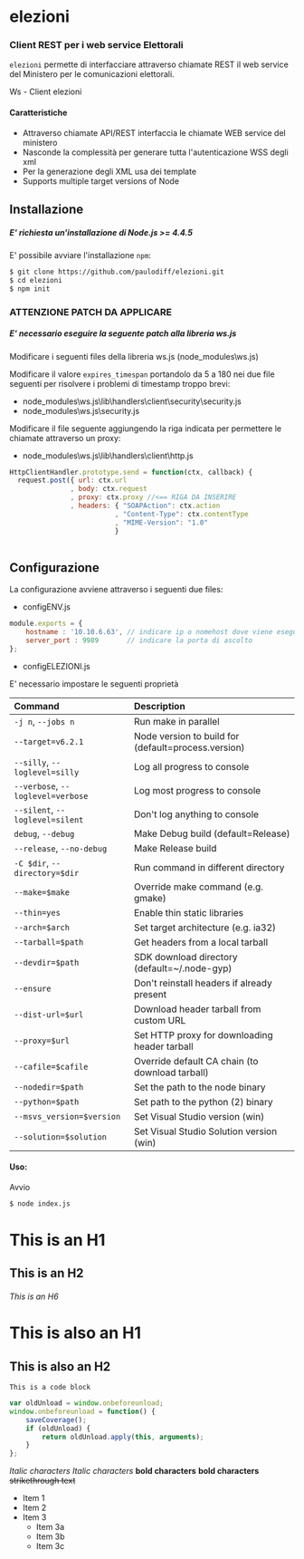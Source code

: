 # elezioni

### Client REST per i web service Elettorali
`elezioni` permette di interfacciare attraverso chiamate REST il web service del Ministero per le comunicazioni elettorali.

Ws - Client elezioni

#### Caratteristiche

 * Attraverso chiamate API/REST interfaccia le chiamate WEB service del ministero
 * Nasconde la complessità per generare tutta l'autenticazione WSS degli xml
 * Per la generazione degli XML usa dei template
 * Supports multiple target versions of Node

Installazione
-------------

##### E' richiesta un'installazione di Node.js >= 4.4.5

E' possibile avviare l'installazione  `npm`:

``` bash
$ git clone https://github.com/paulodiff/elezioni.git
$ cd elezioni
$ npm init
```

### ATTENZIONE PATCH DA APPLICARE
##### E' necessario eseguire la seguente patch alla libreria ws.js

Modificare i seguenti files della libreria ws.js (node_modules\ws.js)


Modificare il valore `expires_timespan` portandolo da 5 a 180 nei due file seguenti per risolvere i problemi di timestamp troppo brevi:

- node_modules\ws.js\lib\handlers\client\security\security.js
- node_modules\ws.js\security.js


Modificare il file seguente aggiungendo la riga indicata per permettere le chiamate attraverso un proxy:

- node_modules\ws.js\lib\handlers\client\http.js


``` javascript
HttpClientHandler.prototype.send = function(ctx, callback) {
  request.post({ url: ctx.url
               , body: ctx.request
	           , proxy: ctx.proxy //<== RIGA DA INSERIRE
               , headers: { "SOAPAction": ctx.action
                          , "Content-Type": ctx.contentType
                          , "MIME-Version": "1.0"
                          }
  

```


Configurazione
--------------

La configurazione avviene attraverso i seguenti due files:

- configENV.js

```javascript
module.exports = {
    hostname : '10.10.6.63', // indicare ip o nomehost dove viene eseguito il server 
    server_port : 9989       // indicare la porta di ascolto
};
```
- configELEZIONI.js

E' necessario impostare le seguenti proprietà

| **Command**                       | **Description**
|:----------------------------------|:------------------------------------------
| `-j n`, `--jobs n`                | Run make in parallel
| `--target=v6.2.1`                 | Node version to build for (default=process.version)
| `--silly`, `--loglevel=silly`     | Log all progress to console
| `--verbose`, `--loglevel=verbose` | Log most progress to console
| `--silent`, `--loglevel=silent`   | Don't log anything to console
| `debug`, `--debug`                | Make Debug build (default=Release)
| `--release`, `--no-debug`         | Make Release build
| `-C $dir`, `--directory=$dir`     | Run command in different directory
| `--make=$make`                    | Override make command (e.g. gmake)
| `--thin=yes`                      | Enable thin static libraries
| `--arch=$arch`                    | Set target architecture (e.g. ia32)
| `--tarball=$path`                 | Get headers from a local tarball
| `--devdir=$path`                  | SDK download directory (default=~/.node-gyp)
| `--ensure`                        | Don't reinstall headers if already present
| `--dist-url=$url`                 | Download header tarball from custom URL
| `--proxy=$url`                    | Set HTTP proxy for downloading header tarball
| `--cafile=$cafile`                | Override default CA chain (to download tarball)
| `--nodedir=$path`                 | Set the path to the node binary
| `--python=$path`                  | Set path to the python (2) binary
| `--msvs_version=$version`         | Set Visual Studio version (win)
| `--solution=$solution`            | Set Visual Studio Solution version (win)

#### Uso:

Avvio

```bash
$ node index.js
```




# This is an H1
## This is an H2
###### This is an H6

This is also an H1
==================

This is also an H2
------------------


```
This is a code block
```


```javascript
var oldUnload = window.onbeforeunload;
window.onbeforeunload = function() {
    saveCoverage();
    if (oldUnload) {
        return oldUnload.apply(this, arguments);
    }
};
```




*Italic characters* 
_Italic characters_
**bold characters**
__bold characters__
~~strikethrough text~~




* Item 1
* Item 2
* Item 3
  * Item 3a
  * Item 3b
  * Item 3c

